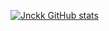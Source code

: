 [![Jnckk GitHub stats](https://github-readme-stats.vercel.app/api?username=Jnckk&show_icons=true&theme=radical)](https://github.com/Jnckk/MyProfile.git)
